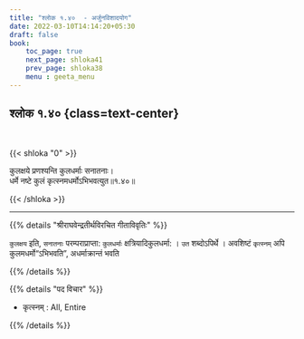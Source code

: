 ```yaml
---
title: "श्लोक १.४०  - अर्जुनविशादयोग"
date: 2022-03-10T14:14:20+05:30
draft: false
book:
    toc_page: true
    next_page: shloka41
    prev_page: shloka38
    menu : geeta_menu
---
```




## श्लोक १.४० {class=text-center}

<br/>

{{< shloka  "0"  >}}

कुलक्षये प्रणश्यन्ति कुलधर्माः सनातनाः।  
धर्मे नष्टे कुलं कृत्स्नमधर्मोऽभिभवत्युत॥१.४०॥

{{< /shloka >}}

---

{{% details "श्रीराघवेन्द्रतीर्थविरचित गीताविवृतिः" %}}

`कुलक्षय` इति, `सनातनाः` परम्पराप्राप्ता: `कुलधर्माः`
क्षत्रियादिकुलधर्मा: । `उत` शब्दोऽपिर्थे । अवशिष्टं `कृत्स्नम्`  अपि कुलमधर्मो“ऽभिभवति”, अधर्माक्रान्तं भवति 

{{% /details %}}


{{% details "पद विचार" %}}

- कृत्स्नम् : All, Entire

{{% /details %}}

